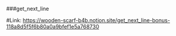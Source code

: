 ###get_next_line

#Link: https://wooden-scarf-b4b.notion.site/get_next_line-bonus-118a8d5f5f6b80a0a9bfef1e5a768730
